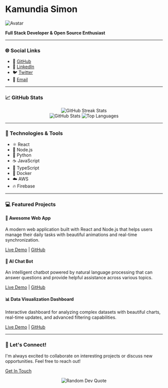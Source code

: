 # Kamundia Simon

![Avatar]("pfp.jpg")

**Full Stack Developer & Open Source Enthusiast**

---

### 🌐 Social Links

- 🐙 [GitHub](#)
- 💼 [LinkedIn](#)
- 🐦 [Twitter](#)
- 📧 [Email](kamundiasimon8@gmail.com)

---

### 📈 GitHub Stats
<div align="center">
  <img src="https://github-readme-streak-stats.herokuapp.com/?user=Kamundia-Simon&theme=radical&hide_border=false" alt="GitHub Streak Stats" />
</div>
<div align="center">
  <img src="https://github-readme-stats.vercel.app/api?username=Kamundia-Simon&theme=radical&hide_border=false&include_all_commits=false&count_private=false" alt="GitHub Stats" />
  <img src="https://github-readme-stats.vercel.app/api/top-langs/?username=Kamundia-Simon&theme=radical&hide_border=false&include_all_commits=false&count_private=false&layout=compact" alt="Top Languages" />
</div>

---

### 🚀 Technologies & Tools

- ⚛️ React
- 📗 Node.js
- 🐍 Python
- ☕ JavaScript
- 🔷 TypeScript
- 🐳 Docker
- ☁️ AWS
- 🔥 Firebase

---

### 💻 Featured Projects

#### 🌟 Awesome Web App

A modern web application built with React and Node.js that helps users manage their daily tasks with beautiful animations and real-time synchronization.

[Live Demo](#) | [GitHub](#)

#### 🤖 AI Chat Bot

An intelligent chatbot powered by natural language processing that can answer questions and provide helpful assistance across various topics.

[Live Demo](#) | [GitHub](#)

#### 📊 Data Visualization Dashboard

Interactive dashboard for analyzing complex datasets with beautiful charts, real-time updates, and advanced filtering capabilities.

[Live Demo](#) | [GitHub](#)

---

### 💬 Let's Connect!

I'm always excited to collaborate on interesting projects or discuss new opportunities. Feel free to reach out!

[Get In Touch](kamundiasimon8@gmail.com)

<div align="center">
  <img src="https://quotes-github-readme.vercel.app/api?type=horizontal&theme=radical" alt="Random Dev Quote"/>
</div>
